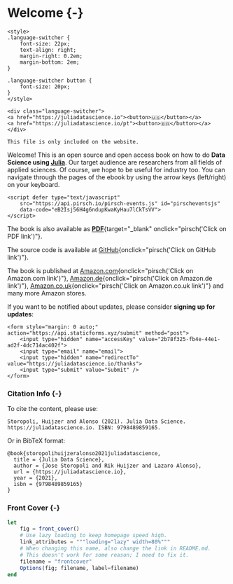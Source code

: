 # Welcome {-}

```{=html}
<style>
.language-switcher {
    font-size: 22px;
    text-align: right;
    margin-right: 0.2em;
    margin-bottom: 2em;
}

.language-switcher button {
    font-size: 20px;
}
</style>

<div class="language-switcher">
<a href="https://juliadatascience.io"><button>🇺🇸</button></a>
<a href="https://juliadatascience.io/pt"><button>🇧🇷</button></a>
</div>
```

```{=comment}
This file is only included on the website.
```

Welcome! This is an open source and open access book on how to do **Data Science using [Julia](https://julialang.org)**.
Our target audience are researchers from all fields of applied sciences.
Of course, we hope to be useful for industry too.
You can navigate through the pages of the ebook by using the arrow keys (left/right) on your keyboard.

```{=html}
<script defer type="text/javascript"
    src="https://api.pirsch.io/pirsch-events.js" id="pirscheventsjs"
    data-code="eB2Isj56H4g6ndupKwaKyHau7lCkTsVV">
</script>
```
The book is also available as [**PDF**](/juliadatascience.pdf){target="_blank" onclick="pirsch('Click on PDF link')"}.

The source code is available at [GitHub](https://github.com/JuliaDataScience/JuliaDataScience){onclick="pirsch('Click on GitHub link')"}.

The book is published at [Amazon.com](https://www.amazon.com/dp/B09KMRKQ96/){onclick="pirsch('Click on Amazon.com link')"},
[Amazon.de](https://www.amazon.de/dp/B09KMRKQ96){onclick="pirsch('Click on Amazon.de link')"},
[Amazon.co.uk](https://www.amazon.co.uk/dp/B09KMRKQ96){onclick="pirsch('Click on Amazon.co.uk link')"}
and many more Amazon stores.

If you want to be notified about updates, please consider **signing up for updates**:

```{=html}
<form style="margin: 0 auto;" action="https://api.staticforms.xyz/submit" method="post">
    <input type="hidden" name="accessKey" value="2b78f325-fb4e-44e1-ad2f-4dc714ac402f">
    <input type="email" name="email">
    <input type="hidden" name="redirectTo" value="https://juliadatascience.io/thanks">
    <input type="submit" value="Submit" />
</form>
```

### Citation Info {-}

To cite the content, please use:

```plaintext
Storopoli, Huijzer and Alonso (2021). Julia Data Science. https://juliadatascience.io. ISBN: 9798489859165.
```

Or in BibTeX format:

```plaintext
@book{storopolihuijzeralonso2021juliadatascience,
  title = {Julia Data Science},
  author = {Jose Storopoli and Rik Huijzer and Lazaro Alonso},
  url = {https://juliadatascience.io},
  year = {2021},
  isbn = {9798489859165}
}
```

### Front Cover {-}

```jl
let
    fig = front_cover()
    # Use lazy loading to keep homepage speed high.
    link_attributes = """loading="lazy" width=80%"""
    # When changing this name, also change the link in README.md.
    # This doesn't work for some reason; I need to fix it.
    filename = "frontcover"
    Options(fig; filename, label=filename)
end
```

